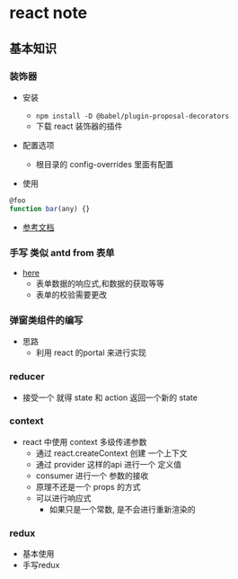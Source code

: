 # react note

## 基本知识

### 装饰器

- 安装

  - `npm install -D @babel/plugin-proposal-decorators`
  - 下载 react 装饰器的插件

- 配置选项

  - 根目录的 config-overrides 里面有配置

- 使用

```js
@foo
function bar(any) {}
```

- [参考文档](https://blog.csdn.net/lfy_wybss/article/details/122079178)

### 手写 类似 antd from 表单

- [here](../src/view/antd/components/Xfrom.js)
  - 表单数据的响应式,和数据的获取等等
  - 表单的校验需要更改

### 弹窗类组件的编写
- 思路
  - 利用 react 的portal 来进行实现

### reducer
- 接受一个 就得 state 和 action 返回一个新的 state

### context
- react 中使用 context 多级传递参数
  - 通过 react.createContext 创建 一个上下文
  - 通过 provider 这样的api 进行一个 定义值
  - consumer 进行一个 参数的接收
  - 原理不还是一个 props 的方式
  - 可以进行响应式 
    - 如果只是一个常数, 是不会进行重新渲染的

### redux
- 基本使用
- 手写redux